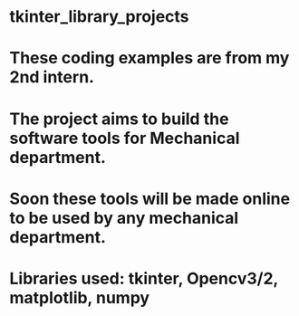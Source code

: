 # tkinter_library_projects
# These coding examples are from my 2nd intern.
# The project aims to build the software tools for Mechanical department.
# Soon these tools will be made online to be used by any mechanical department.

# Libraries used: tkinter, Opencv3/2, matplotlib, numpy
